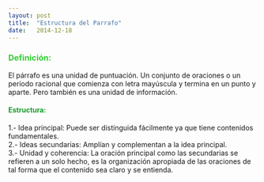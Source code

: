```yaml
---
layout: post
title:  "Estructura del Parrafo"
date:   2014-12-18
---
```


<font color="#32CD32"><h3>Definición:</h3></font>
<p>El párrafo es una unidad de puntuación. Un conjunto de oraciones o un periodo racional que comienza con letra mayúscula y termina en un punto y aparte. Pero también es una unidad de información. </p>
<font color="#169C28"><h4>Estructura:</h4></font>
<p>1.- Idea principal: Puede ser distinguida fácilmente ya que tiene contenidos fundamentales. <br>
2.- Ideas secundarias: Amplían y complementan a la idea principal. <br>
3.- Unidad y coherencia: La oración principal como las secundarias se refieren a un solo hecho, es la organización apropiada de las oraciones de tal forma que el contenido sea claro y se entienda. </p>

